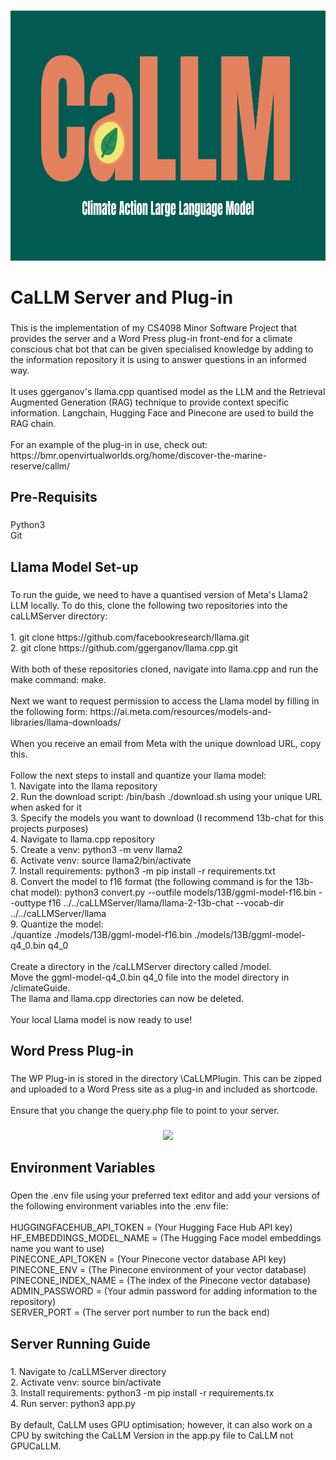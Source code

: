 
###
<div align="center">
  <img height="400" src="CaLLM.png"  />
</div>

###

<h1 align="left">CaLLM Server and Plug-in</h1>

###

<p align="left">This is the implementation of my CS4098 Minor Software Project that provides the server and a Word Press plug-in front-end for a climate conscious chat bot that can be given specialised knowledge by adding to the information repository it is using to answer questions in an informed way. <br><br>It uses ggerganov's llama.cpp quantised model as the LLM and the Retrieval Augmented Generation (RAG) technique to provide context specific information. Langchain, Hugging Face and Pinecone are used to build the RAG chain. <br><br> For an example of the plug-in in use, check out: https://bmr.openvirtualworlds.org/home/discover-the-marine-reserve/callm/ </p>

###

<h2 align="left">Pre-Requisits</h2>

###

<p align="left">Python3<br>Git</p>

###

<h2 align="left">Llama Model Set-up</h2>

###

<p align="left">To run the guide, we need to have a quantised version of Meta's Llama2 LLM locally. To do this, clone the following two repositories into the caLLMServer directory:<br><br>1. git clone https://github.com/facebookresearch/llama.git<br>2. git clone https://github.com/ggerganov/llama.cpp.git<br><br>With both of these repositories cloned, navigate into llama.cpp and run the make command: make.<br><br>Next we want to request permission to access the Llama model by filling in the following form: https://ai.meta.com/resources/models-and-libraries/llama-downloads/<br><br>When you receive an email from Meta with the unique download URL, copy this.<br><br>Follow the next steps to install and quantize your llama model:<br>1. Navigate into the llama repository<br>2. Run the download script: /bin/bash ./download.sh using your unique URL when asked for it<br>3. Specify the models you want to download (I recommend 13b-chat for this projects purposes)<br>4. Navigate to llama.cpp repository<br>5. Create a venv: python3 -m venv llama2<br>6. Activate venv: source llama2/bin/activate<br>7. Install requirements: python3 -m pip install -r requirements.txt<br>8. Convert the model to f16 format (the following command is for the 13b-chat model): python3 convert.py --outfile models/13B/ggml-model-f16.bin --outtype f16 ../../caLLMServer/llama/llama-2-13b-chat --vocab-dir ../../caLLMServer/llama<br>9. Quantize the model: <br>./quantize  ./models/13B/ggml-model-f16.bin ./models/13B/ggml-model-q4_0.bin q4_0<br><br>Create a directory in the /caLLMServer directory called /model.<br>Move the ggml-model-q4_0.bin q4_0 file into the model directory in /climateGuide. <br>The llama and llama.cpp directories can now be deleted.<br><br>Your local Llama model is now ready to use!</p>

###

<h2 align="left">Word Press Plug-in</h2>

###

<p align="left">The WP Plug-in is stored in the directory \CaLLMPlugin. This can be zipped and uploaded to a Word Press site as a plug-in and included as shortcode. <br><br>Ensure that you change the query.php file to point to your server.</p>

###

<div align="center">
  <img height="200" src="https://en-support.files.wordpress.com/2023/10/shortcode-block-slash-command.png"  />
</div>

###

<h2 align="left">Environment Variables</h2>

###

<p align="left">Open the .env file using your preferred text editor and add your versions of the following environment variables into the .env file:<br><br>HUGGINGFACEHUB_API_TOKEN = (Your Hugging Face Hub API key)<br>HF_EMBEDDINGS_MODEL_NAME = (The Hugging Face model embeddings name you want to use) <br>PINECONE_API_TOKEN = (Your Pinecone vector database API key) <br>PINECONE_ENV = (The Pinecone environment of your vector database)<br>PINECONE_INDEX_NAME = (The index of the Pinecone vector database) <br>ADMIN_PASSWORD = (Your admin password for adding information to the repository) <br>SERVER_PORT = (The server port number to run the back end)</p>

###

<h2 align="left">Server Running Guide</h2>

###

<p align="left">1. Navigate to /caLLMServer directory<br>2. Activate venv: source bin/activate<br>3. Install requirements: python3 -m pip install -r requirements.tx<br>4. Run server: python3 app.py <br><br> By default, CaLLM uses GPU optimisation; however, it can also work on a CPU by switching the CaLLM Version in the app.py file to CaLLM not GPUCaLLM. </p>

###

